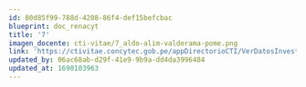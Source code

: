 ```yaml
---
id: 80d85f99-788d-4208-86f4-def15befcbac
blueprint: doc_renacyt
title: '7'
imagen_docente: cti-vitae/7_aldo-alim-valderama-pome.png
link: 'https://ctivitae.concytec.gob.pe/appDirectorioCTI/VerDatosInvestigador.do?id_investigador=3738'
updated_by: 06ac68ab-d29f-41e9-9b9a-dd4da3996484
updated_at: 1690103963
---
```

